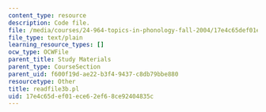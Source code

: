 ```yaml
---
content_type: resource
description: Code file.
file: /media/courses/24-964-topics-in-phonology-fall-2004/17e4c65def01ece62ef68ce92404835c_readfile3b.pl
file_type: text/plain
learning_resource_types: []
ocw_type: OCWFile
parent_title: Study Materials
parent_type: CourseSection
parent_uid: f600f19d-ae22-b3f4-9437-c8db79bbe880
resourcetype: Other
title: readfile3b.pl
uid: 17e4c65d-ef01-ece6-2ef6-8ce92404835c
---
```

